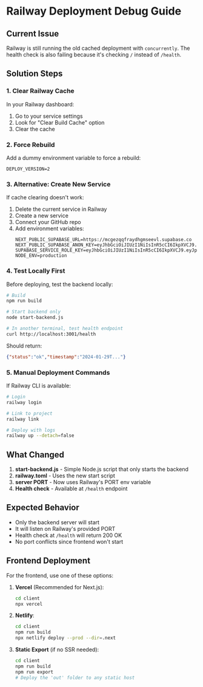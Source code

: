 # Railway Deployment Debug Guide

## Current Issue
Railway is still running the old cached deployment with `concurrently`. The health check is also failing because it's checking `/` instead of `/health`.

## Solution Steps

### 1. Clear Railway Cache
In your Railway dashboard:
1. Go to your service settings
2. Look for "Clear Build Cache" option
3. Clear the cache

### 2. Force Rebuild
Add a dummy environment variable to force a rebuild:
```
DEPLOY_VERSION=2
```

### 3. Alternative: Create New Service
If cache clearing doesn't work:
1. Delete the current service in Railway
2. Create a new service
3. Connect your GitHub repo
4. Add environment variables:
   ```
   NEXT_PUBLIC_SUPABASE_URL=https://mcgezqqfraydhgmseevl.supabase.co
   NEXT_PUBLIC_SUPABASE_ANON_KEY=eyJhbGciOiJIUzI1NiIsInR5cCI6IkpXVCJ9.eyJpc3MiOiJzdXBhYmFzZSIsInJlZiI6Im1jZ2V6cXFmcmF5ZGhnbXNlZXZsIiwicm9sZSI6ImFub24iLCJpYXQiOjE3NTM2OTc3OTMsImV4cCI6MjA2OTI3Mzc5M30.6GwDnWTzxTT0zNhDHI7gL8bNawMDhaRLVbQ32gvaztU
   SUPABASE_SERVICE_ROLE_KEY=eyJhbGciOiJIUzI1NiIsInR5cCI6IkpXVCJ9.eyJpc3MiOiJzdXBhYmFzZSIsInJlZiI6Im1jZ2V6cXFmcmF5ZGhnbXNlZXZsIiwicm9sZSI6InNlcnZpY2Vfcm9sZSIsImlhdCI6MTc1MzY5Nzc5MywiZXhwIjoyMDY5MjczNzkzfQ.7lc6HiEjcJVTzDNkkT1Rt_CWgcNXYEhT0U4E9GUitAc
   NODE_ENV=production
   ```

### 4. Test Locally First
Before deploying, test the backend locally:
```bash
# Build
npm run build

# Start backend only
node start-backend.js

# In another terminal, test health endpoint
curl http://localhost:3001/health
```

Should return:
```json
{"status":"ok","timestamp":"2024-01-29T..."}
```

### 5. Manual Deployment Commands
If Railway CLI is available:
```bash
# Login
railway login

# Link to project
railway link

# Deploy with logs
railway up --detach=false
```

## What Changed
1. **start-backend.js** - Simple Node.js script that only starts the backend
2. **railway.toml** - Uses the new start script
3. **server PORT** - Now uses Railway's PORT env variable
4. **Health check** - Available at `/health` endpoint

## Expected Behavior
- Only the backend server will start
- It will listen on Railway's provided PORT
- Health check at `/health` will return 200 OK
- No port conflicts since frontend won't start

## Frontend Deployment
For the frontend, use one of these options:
1. **Vercel** (Recommended for Next.js):
   ```bash
   cd client
   npx vercel
   ```

2. **Netlify**:
   ```bash
   cd client
   npm run build
   npx netlify deploy --prod --dir=.next
   ```

3. **Static Export** (if no SSR needed):
   ```bash
   cd client
   npm run build
   npm run export
   # Deploy the 'out' folder to any static host
   ```
